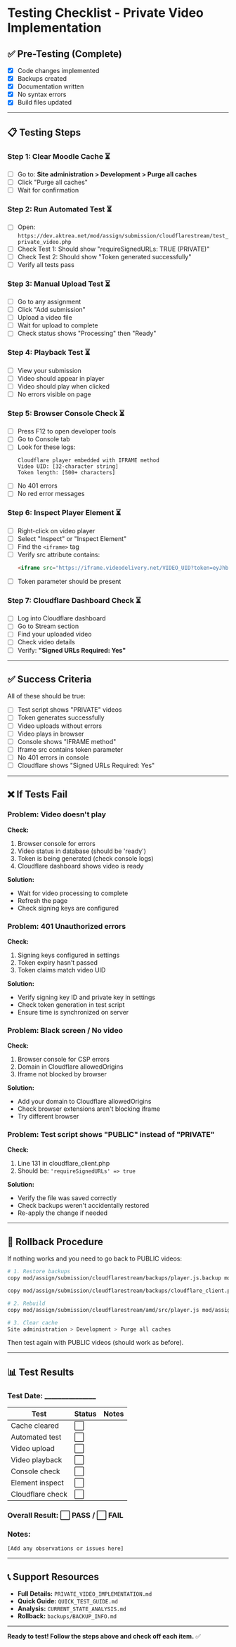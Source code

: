 # Testing Checklist - Private Video Implementation

## ✅ Pre-Testing (Complete)

- [x] Code changes implemented
- [x] Backups created
- [x] Documentation written
- [x] No syntax errors
- [x] Build files updated

---

## 📋 Testing Steps

### Step 1: Clear Moodle Cache ⏳
- [ ] Go to: **Site administration > Development > Purge all caches**
- [ ] Click "Purge all caches"
- [ ] Wait for confirmation

### Step 2: Run Automated Test ⏳
- [ ] Open: `https://dev.aktrea.net/mod/assign/submission/cloudflarestream/test_private_video.php`
- [ ] Check Test 1: Should show "requireSignedURLs: TRUE (PRIVATE)"
- [ ] Check Test 2: Should show "Token generated successfully"
- [ ] Verify all tests pass

### Step 3: Manual Upload Test ⏳
- [ ] Go to any assignment
- [ ] Click "Add submission"
- [ ] Upload a video file
- [ ] Wait for upload to complete
- [ ] Check status shows "Processing" then "Ready"

### Step 4: Playback Test ⏳
- [ ] View your submission
- [ ] Video should appear in player
- [ ] Video should play when clicked
- [ ] No errors visible on page

### Step 5: Browser Console Check ⏳
- [ ] Press F12 to open developer tools
- [ ] Go to Console tab
- [ ] Look for these logs:
  ```
  Cloudflare player embedded with IFRAME method
  Video UID: [32-character string]
  Token length: [500+ characters]
  ```
- [ ] No 401 errors
- [ ] No red error messages

### Step 6: Inspect Player Element ⏳
- [ ] Right-click on video player
- [ ] Select "Inspect" or "Inspect Element"
- [ ] Find the `<iframe>` tag
- [ ] Verify src attribute contains:
  ```html
  <iframe src="https://iframe.videodelivery.net/VIDEO_UID?token=eyJhbGc...">
  ```
- [ ] Token parameter should be present

### Step 7: Cloudflare Dashboard Check ⏳
- [ ] Log into Cloudflare dashboard
- [ ] Go to Stream section
- [ ] Find your uploaded video
- [ ] Check video details
- [ ] Verify: **"Signed URLs Required: Yes"**

---

## ✅ Success Criteria

All of these should be true:

- [ ] Test script shows "PRIVATE" videos
- [ ] Token generates successfully
- [ ] Video uploads without errors
- [ ] Video plays in browser
- [ ] Console shows "IFRAME method"
- [ ] Iframe src contains token parameter
- [ ] No 401 errors in console
- [ ] Cloudflare shows "Signed URLs Required: Yes"

---

## ❌ If Tests Fail

### Problem: Video doesn't play

**Check:**
1. Browser console for errors
2. Video status in database (should be 'ready')
3. Token is being generated (check console logs)
4. Cloudflare dashboard shows video is ready

**Solution:**
- Wait for video processing to complete
- Refresh the page
- Check signing keys are configured

### Problem: 401 Unauthorized errors

**Check:**
1. Signing keys configured in settings
2. Token expiry hasn't passed
3. Token claims match video UID

**Solution:**
- Verify signing key ID and private key in settings
- Check token generation in test script
- Ensure time is synchronized on server

### Problem: Black screen / No video

**Check:**
1. Browser console for CSP errors
2. Domain in Cloudflare allowedOrigins
3. Iframe not blocked by browser

**Solution:**
- Add your domain to Cloudflare allowedOrigins
- Check browser extensions aren't blocking iframe
- Try different browser

### Problem: Test script shows "PUBLIC" instead of "PRIVATE"

**Check:**
1. Line 131 in cloudflare_client.php
2. Should be: `'requireSignedURLs' => true`

**Solution:**
- Verify the file was saved correctly
- Check backups weren't accidentally restored
- Re-apply the change if needed

---

## 🔄 Rollback Procedure

If nothing works and you need to go back to PUBLIC videos:

```bash
# 1. Restore backups
copy mod/assign/submission/cloudflarestream/backups/player.js.backup mod/assign/submission/cloudflarestream/amd/src/player.js

copy mod/assign/submission/cloudflarestream/backups/cloudflare_client.php.backup mod/assign/submission/cloudflarestream/classes/api/cloudflare_client.php

# 2. Rebuild
copy mod/assign/submission/cloudflarestream/amd/src/player.js mod/assign/submission/cloudflarestream/amd/build/player.min.js

# 3. Clear cache
Site administration > Development > Purge all caches
```

Then test again with PUBLIC videos (should work as before).

---

## 📊 Test Results

### Test Date: _______________

| Test | Status | Notes |
|------|--------|-------|
| Cache cleared | ⬜ | |
| Automated test | ⬜ | |
| Video upload | ⬜ | |
| Video playback | ⬜ | |
| Console check | ⬜ | |
| Element inspect | ⬜ | |
| Cloudflare check | ⬜ | |

### Overall Result: ⬜ PASS / ⬜ FAIL

### Notes:
```
[Add any observations or issues here]
```

---

## 📞 Support Resources

- **Full Details:** `PRIVATE_VIDEO_IMPLEMENTATION.md`
- **Quick Guide:** `QUICK_TEST_GUIDE.md`
- **Analysis:** `CURRENT_STATE_ANALYSIS.md`
- **Rollback:** `backups/BACKUP_INFO.md`

---

**Ready to test! Follow the steps above and check off each item.** ✅
